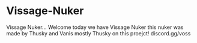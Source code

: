 # Vissage-Nuker
Vissage Nuker... Welcome today we have Vissage Nuker this nuker was made by Thusky and Vanis mostly Thusky on this proejct! discord.gg/voss
